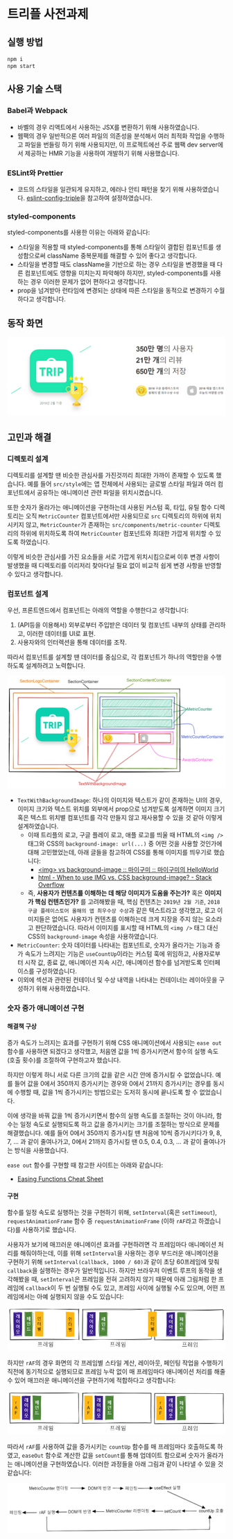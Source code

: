 # 트리플 사전과제

## 실행 방법

```
npm i
npm start
```

## 사용 기술 스택

### Babel과 Webpack

- 바벨의 경우 리액트에서 사용하는 JSX를 변환하기 위해 사용하였습니다.
- 웹팩의 경우 일반적으론 여러 파일의 의존성을 분석해서 여러 최적화 작업을 수행하고 파일을 번들링 하기 위해 사용되지만, 이 프로젝트에선 주로 웹팩 dev server에서 제공하는 HMR 기능을 사용하여 개발하기 위해 사용했습니다.

### ESLint와 Prettier

- 코드의 스타일을 일관되게 유지하고, 에러나 안티 패턴을 찾기 위해 사용하였습니다. [eslint-config-triple](https://github.com/titicacadev/eslint-config-triple)을 참고하여 설정하였습니다.

### styled-components

styled-components를 사용한 이유는 아래와 같습니다:

- 스타일을 적용할 때 styled-components를 통해 스타일이 결합된 컴포넌트를 생성함으로써 className 중복문제를 해결할 수 있어 좋다고 생각합니다.
- 스타일을 변경할 때도 className을 기반으로 하는 경우 스타일을 변경했을 때 다른 컴포넌트에도 영향을 미치는지 파악해야 하지만, styled-components를 사용하는 경우 이러한 문제가 없어 편하다고 생각합니다.
- prop을 넘겨받아 런타임에 변경되는 상태에 따른 스타일을 동적으로 변경하기 수월하다고 생각합니다.

## 동작 화면

![동작 화면](readme-images/working-example.gif)

## 고민과 해결

### 디렉토리 설계

디렉토리를 설계할 땐 비슷한 관심사를 가진것끼리 최대한 가까이 존재할 수 있도록 했습니다. 예를 들어 `src/style`에는 앱 전체에서 사용되는 글로벌 스타일 파일과 여러 컴포넌트에서 공유하는 애니메이션 관련 파일을 위치시켰습니다.

또한 숫자가 올라가는 애니메이션을 구현하는데 사용된 커스텀 훅, 타입, 유틸 함수 디렉토리는 오직 `MetricCounter` 컴포넌트에서만 사용되므로 `src` 디렉토리의 하위에 위치시키지 않고, `MetricCounter`가 존재하는 `src/components/metric-counter` 디렉토리의 하위에 위치하도록 하여 `MetricCounter` 컴포넌트와 최대한 가깝게 위치할 수 있도록 하였습니다.

이렇게 비슷한 관심사를 가진 요소들을 서로 가깝게 위치시킴으로써 이후 변경 사항이 발생했을 때 디렉토리를 이리저리 찾아다닐 필요 없이 비교적 쉽게 변경 사항을 반영할 수 있다고 생각합니다.

### 컴포넌트 설계

우선, 프론트엔드에서 컴포넌트는 아래의 역할을 수행한다고 생각합니다:

1. (API등을 이용해서) 외부로부터 주입받은 데이터 및 컴포넌트 내부의 상태를 관리하고, 이러한 데이터를 UI로 표현.
2. 사용자와의 인터렉션을 통해 데이터를 조작.

따라서 컴포넌트를 설계할 땐 데이터를 중심으로, 각 컴포넌트가 하나의 역할만을 수행하도록 설계하려고 노력합니다.

![컴포넌트 설계](readme-images/component-architecture.png)

- `TextWithBackgroundImage`: 하나의 이미지와 텍스트가 같이 존재하는 UI의 경우, 이미지 크기와 텍스트 위치를 외부에서 prop으로 넘겨받도록 설계하면 이미지 크기 혹은 텍스트 위치별 컴포넌트를 각각 만들지 않고 재사용할 수 있을 것 같아 이렇게 설계하였습니다.
  - 이때 트리플의 로고, 구글 플레이 로고, 애플 로고를 띄울 때 HTML의 `<img />` 태그와 CSS의 `background-image: url(...)` 중 어떤 것을 사용할 것인가에 대해 고민했었는데, 아래 글들을 참고하여 CSS를 통해 이미지를 띄우기로 했습니다:
	  - [\<img\> vs background-image :: 마이구미 :: 마이구미의 HelloWorld](https://mygumi.tistory.com/369)
    - [html - When to use IMG vs. CSS background-image? - Stack Overflow](https://stackoverflow.com/questions/492809/when-to-use-img-vs-css-background-image)
  - 즉, **사용자가 컨텐츠를 이해하는 데 해당 이미지가 도움을 주는가?** 혹은 **이미지가 핵심 컨텐츠인가?** 를 고려해봤을 때, 핵심 컨텐츠는 `2019년 2월 기준`, `2018 구글 플레이스토어 올해의 앱 최우수상 수상`과 같은 텍스트라고 생각했고, 로고 이미지들은 없어도 사용자가 컨텐츠를 이해하는데 크게 지장을 주지 않는 요소라고 판단하였습니다. 따라서 이미지를 표시할 때 HTML의 `<img />` 태그 대신 CSS의 `background-image` 속성을 사용하였습니다.
- `MetricCounter`: 숫자 데이터를 나타내는 컴포넌트로, 숫자가 올라가는 기능과 증가 속도가 느려지는 기능은 `useCountUp`이라는 커스텀 훅에 위임하고, 사용자로부터 시작 값, 종료 값, 애니메이션 지속 시간, 애니메이션 함수를 넘겨받도록 인터페이스를 구성하였습니다.
- 이외에 섹션과 관련된 컨테이너 및 수상 내역을 나타내는 컨테이너는 레이아웃을 구성하기 위해 사용하였습니다.

### 숫자 증가 애니메이션 구현

#### 해결책 구상

증가 속도가 느려지는 효과를 구현하기 위해 CSS 애니메이션에서 사용되는 `ease out` 함수를 사용하면 되겠다고 생각했고, 처음엔 값을 1씩 증가시키면서 함수의 실행 속도(호출 횟수)를 조절하여 구현하고자 했습니다.

하지만 이렇게 하니 서로 다른 크기의 값을 같은 시간 안에 증가시킬 수 없었습니다. 예를 들어 값을 0에서 350까지 증가시키는 경우와 0에서 21까지 증가시키는 경우를 동시에 수행할 때, 값을 1씩 증가시키는 방법으로는 도저히 동시에 끝나도록 할 수 없었습니다.

이에 생각을 바꿔 값을 1씩 증가시키면서 함수의 실행 속도를 조절하는 것이 아니라, 함수는 일정 속도로 실행되도록 하고 값을 증가시키는 크기를 조절하는 방식으로 문제를 해결했습니다. 예를 들어 0에서 350까지 증가시킬 땐 처음에 10씩 증가시키다가 9, 8, 7, ... 과 같이 줄여나가고, 0에서 21까지 증가시킬 땐 0.5, 0.4, 0.3, ... 과 같이 줄여나가는 방식을 사용했습니다.

`ease out` 함수를 구현할 때 참고한 사이트는 아래와 같습니다:
  - [Easing Functions Cheat Sheet](https://easings.net/)

#### 구현

함수를 일정 속도로 실행하는 것을 구현하기 위해, `setInterval`(혹은 `setTimeout`), `requestAnimationFrame` 함수 중 `requestAnimationFrame` (이하 `rAF`라고 하겠습니다)를 사용하기로 했습니다.

사용자가 보기에 매끄러운 애니메이션 효과를 구현하려면 각 프레임마다 애니메이션 처리를 해줘야하는데, 이를 위해 `setInterval`을 사용하는 경우 부드러운 애니메이션을 구현하기 위해 `setInterval(callback, 1000 / 60)`과 같이 초당 60프레임에 맞춰 `callback`을 실행하는 경우가 일반적입니다. 하지만 브라우저 이벤트 루프의 동작을 생각해봤을 때, `setInterval`은 프레임을 전혀 고려하지 않기 때문에 아래 그림처럼 한 프레임에 `callback`이 두 번 실행될 수도 있고, 프레임 사이에 실행될 수도 있으며, 어떤 프레임에서는 아예 실행되지 않을 수도 있습니다:

![setInterval 프레임 누락 예시](readme-images/set-interval-example.png)

하지만 `rAF`의 경우 화면의 각 프레임별 스타일 계산, 레이아웃, 페인팅 작업을 수행하기 직전에 동기적으로 실행되므로 프레임 누락 없이 매 프레임마다 애니메이션 처리를 해줄 수 있어 매끄러운 애니메이션을 구현하기에 적합하다고 생각합니다:

![rAF 예시](readme-images/raf-example.png)

따라서 `rAF`를 사용하여 값을 증가시키는 `countUp` 함수를 매 프레임마다 호출하도록 하였고, `easeOut` 함수로 계산한 값을 `setCount`를 통해 업데이트 함으로써 숫자가 올라가는 애니메이션을 구현하였습니다. 이러한 과정들을 아래 그림과 같이 나타낼 수 있을 것 같습니다:

![숫자 애니메이션이 동작하는 과정](readme-images/counter-working-principle.png)
